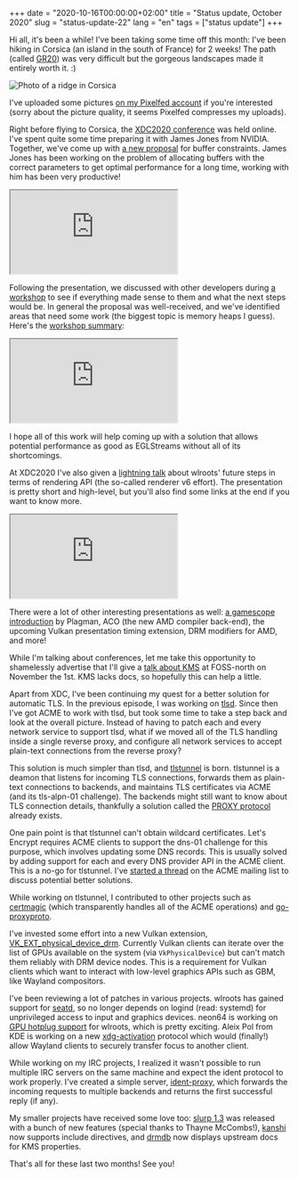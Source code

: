 +++
date = "2020-10-16T00:00:00+02:00"
title = "Status update, October 2020"
slug = "status-update-22"
lang = "en"
tags = ["status update"]
+++

Hi all, it's been a while! I've been taking some time off this month: I've been
hiking in Corsica (an island in the south of France) for 2 weeks! The path
(called [GR20]) was very difficult but the gorgeous landscapes made it entirely
worth it. :)

![Photo of a ridge in Corsica](https://pixelfed.social/storage/m/_v2/1521/1fb716abf-c07fca/FqvF9A5zS1qh/zSyjqk2TJ5TZzUu6BaJJYTg7zvW0f0U6nmtka2Oe.jpeg)

I've uploaded some pictures [on my Pixelfed account][pixelfed] if you're
interested (sorry about the picture quality, it seems Pixelfed compresses my
uploads).

Right before flying to Corsica, the [XDC2020 conference][xdc2020] was held
online. I've spent quite some time preparing it with James Jones from NVIDIA.
Together, we've come up with [a new proposal][xdc2020-constraints-talk] for
buffer constraints. James Jones has been working on the problem of allocating
buffers with the correct parameters to get optimal performance for a long time,
working with him has been very productive!

<iframe src="https://www.youtube-nocookie.com/embed/b2mnbyRgXkY?start=20290" allowfullscreen></iframe>

Following the presentation, we discussed with other developers during [a
workshop][xdc2020-constraints-workshop] to see if everything made sense to them
and what the next steps would be. In general the proposal was well-received,
and we've identified areas that need some work (the biggest topic is memory
heaps I guess). Here's the [workshop summary][xdc2020-constraints-summary]:

<iframe src="https://www.youtube-nocookie.com/embed/C3gltQa-SiM?start=17435" allowfullscreen></iframe>

I hope all of this work will help coming up with a solution that allows
potential performance as good as EGLStreams without all of its shortcomings.

At XDC2020 I've also given a [lightning talk][xdc2020-wlroots] about wlroots'
future steps in terms of rendering API (the so-called renderer v6 effort). The
presentation is pretty short and high-level, but you'll also find some links at
the end if you want to know more.

<iframe src="https://www.youtube-nocookie.com/embed/C3gltQa-SiM?start=17975" allowfullscreen></iframe>

There were a lot of other interesting presentations as well: [a gamescope
introduction][xdc2020-gamescope] by Plagman, ACO (the new AMD compiler
back-end), the upcoming Vulkan presentation timing extension, DRM modifiers for
AMD, and more!

While I'm talking about conferences, let me take this opportunity to
shamelessly advertise that I'll give a [talk about KMS][foss-north-talk] at
FOSS-north on November the 1st. KMS lacks docs, so hopefully this can help a
little.

Apart from XDC, I've been continuing my quest for a better solution for
automatic TLS. In the previous episode, I was working on [tlsd]. Since then
I've got ACME to work with tlsd, but took some time to take a step back and
look at the overall picture. Instead of having to patch each and every network
service to support tlsd, what if we moved all of the TLS handling inside a
single reverse proxy, and configure all network services to accept plain-text
connections from the reverse proxy?

This solution is much simpler than tlsd, and [tlstunnel] is born. tlstunnel is
a deamon that listens for incoming TLS connections, forwards them as plain-text
connections to backends, and maintains TLS certificates via ACME (and its
tls-alpn-01 challenge). The backends might still want to know about TLS
connection details, thankfully a solution called the [PROXY protocol] already
exists.

One pain point is that tlstunnel can't obtain wildcard certificates. Let's
Encrypt requires ACME clients to support the dns-01 challenge for this purpose,
which involves updating some DNS records. This is usually solved by adding
support for each and every DNS provider API in the ACME client. This is a no-go
for tlstunnel. I've [started a thread][acme-dns-01-limitations] on the ACME
mailing list to discuss potential better solutions.

While working on tlstunnel, I contributed to other projects such as [certmagic]
(which transparently handles all of the ACME operations) and [go-proxyproto].

I've invested some effort into a new Vulkan extension,
[VK_EXT_physical_device_drm]. Currently Vulkan clients can iterate over the
list of GPUs available on the system (via `VkPhysicalDevice`) but can't match
them reliably with DRM device nodes. This is a requirement for Vulkan clients
which want to interact with low-level graphics APIs such as GBM, like Wayland
compositors.

I've been reviewing a lot of patches in various projects. wlroots has gained
support for [seatd], so no longer depends on logind (read: systemd) for
unprivileged access to input and graphics devices. neon64 is working on
[GPU hotplug support][wlroots-gpu-hotplug] for wlroots, which is pretty
exciting. Aleix Pol from KDE is working on a new [xdg-activation] protocol
which would (finally!) allow Wayland clients to securely transfer focus to
another client.

While working on my IRC projects, I realized it wasn't possible to run multiple
IRC servers on the same machine and expect the ident protocol to work properly.
I've created a simple server, [ident-proxy], which forwards the incoming
requests to multiple backends and returns the first successful reply (if any).

My smaller projects have received some love too: [slurp 1.3] was released with
a bunch of new features (special thanks to Thayne McCombs!), [kanshi] now
supports include directives, and [drmdb] now displays upstream docs for KMS
properties.

That's all for these last two months! See you!

[pixelfed]: https://pixelfed.social/emersion
[xdc2020]: https://xdc2020.x.org/
[xdc2020-constraints-talk]: https://xdc2020.x.org/event/9/contributions/615/
[xdc2020-gamescope]: https://xdc2020.x.org/event/9/contributions/869/
[xdc2020-constraints-workshop]: https://xdc2020.x.org/event/9/contributions/634/
[xdc2020-constraints-summary]: https://xdc2020.x.org/event/9/contributions/868/
[xdc2020-wlroots]: https://xdc2020.x.org/event/9/contributions/870/
[xdc2020-gamescope]: https://youtu.be/b2mnbyRgXkY?t=25695
[VK_EXT_physical_device_drm]: https://github.com/KhronosGroup/Vulkan-Docs/pull/1356
[tlsd]: https://git.sr.ht/~emersion/tlsd
[tlstunnel]: https://sr.ht/~emersion/tlstunnel
[PROXY protocol]: https://www.haproxy.org/download/2.3/doc/proxy-protocol.txt
[acme-dns-01-limitations]: https://mailarchive.ietf.org/arch/msg/acme/w8sqjRuWclcsMsCOQR9PfCGvczY/
[certmagic]: https://github.com/caddyserver/certmagic/
[ident-proxy]: https://git.sr.ht/~emersion/ident-proxy
[go-proxyproto]: https://github.com/pires/go-proxyproto
[foss-north-talk]: https://foss-north.se/2020ii/speakers-and-talks.html#sser
[seatd]: https://sr.ht/~kennylevinsen/seatd/
[xdg-activation]: https://gitlab.freedesktop.org/wayland/wayland-protocols/-/merge_requests/50
[slurp 1.3]: https://github.com/emersion/slurp/releases/tag/v1.3.0
[kanshi]: https://github.com/emersion/kanshi
[drmdb]: https://drmdb.emersion.fr/
[wlroots-gpu-hotplug]: https://github.com/swaywm/wlroots/pull/2423
[GR20]: https://www.openstreetmap.org/relation/101692
